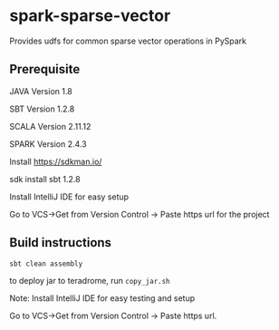 # spark-sparse-vector

Provides udfs for common sparse vector operations in PySpark

## Prerequisite
JAVA Version 1.8

SBT Version 1.2.8

SCALA Version 2.11.12

SPARK Version 2.4.3

Install https://sdkman.io/

sdk install sbt 1.2.8

Install IntelliJ IDE for easy setup

Go to VCS->Get from Version Control -> Paste https url for the project

## Build instructions
```sbt
sbt clean assembly
```
to deploy jar to teradrome, run `copy_jar.sh`

Note:
Install IntelliJ IDE for easy testing and setup

Go to VCS->Get from Version Control -> Paste https url.


